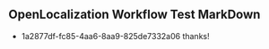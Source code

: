 ## OpenLocalization Workflow Test MarkDown
* 1a2877df-fc85-4aa6-8aa9-825de7332a06 
thanks!<!--HONumber=Mar16_HO2-->
